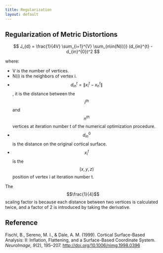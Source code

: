 ```yaml
---
title: Regularization
layout: default
---
```


## Regularization of Metric Distortions

$$ J_{d} = \frac{1}{4V} \sum_{i=1}^{V} \sum_{n\in{N(i)}} (d_{in}^{t} - d_{in}^{0})^2 $$

where:

- V is the number of vertices.
- N(i) is the neighbors of vertex i.
- $$d_{in}^{t} = \| x_{i}^{t} - x_n^t \|$$, it is the distance between the $$i^{th}$$ and $$n^{th}$$ vertices at iteration number t of the numerical optimization procedure.
- $$d_{in}^{0}$$ is the distance on the original cortical surface.
- $$x_{i}^{t}$$ is the $$(x, y, z)$$ position of vertex i at iteration number t.

The $$\frac{1}{4}$$ scaling factor is because each distance between two vertices is calculated twice, and a factor of 2 is introduced by taking the derivative.



## Reference

Fischl, B., Sereno, M. I., & Dale, A. M. (1999). Cortical Surface-Based Analysis: II: Inflation, Flattening, and a Surface-Based Coordinate System. _NeuroImage, 9_(2), 195–207. http://doi.org/10.1006/nimg.1998.0396
